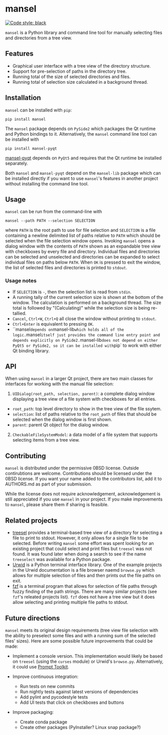# mansel

[![Code style: black](https://img.shields.io/badge/code%20style-black-000000.svg)](https://github.com/ambv/black)

`mansel` is a Python library and command line tool for manually selecting files and directories from a tree view.

## Features

* Graphical user interface with a tree view of the directory structure.
* Support for pre-selection of paths in the directory tree.
* Running total of the size of selected directories and files.
* Running total of selection size calculated in a background thread.

## Installation

`mansel` can be installed with `pip`:

    pip install mansel

The `mansel` package depends on `PySide2` which packages the Qt runtime and Python bindings to it.
Alternatively, the `mansel` command line tool can be installed with

    pip install mansel-pyqt

[mansel-pyqt](https://github.com/willsALMANJ/mansel-pyqt) depends on `PyQt5` and requires that the Qt runtime be installed separately.

Both `mansel` and `mansel-pyqt` depend on the `mansel-lib` package which can be installed directly if you want to use `mansel`'s features in another project without installing the command line tool.

## Usage

`mansel` can be run from the command-line with

    mansel --path PATH --selection SELECTION

where `PATH` is the root path to use for file selection and `SELECTION` is a file containing a newline delimited list of paths relative to `PATH` which should be selected when the file selection window opens. Invoking `mansel` opens a dialog window with the contents of `PATH` shown as an expandable tree view with checkboxes by every file and directory. Individual files and directories can be selected and unselected and directories can be expanded to select individual files on paths below `PATH`.  When `OK` is pressed to exit the window, the list of selected files and directories is printed to `stdout`.

### Usage notes

* If `SELECTION` is `-`, then the selection list is read from `stdin`. 
* A running tally of the current selection size is shown at the bottom of the window. The calculation is performed on a background thread. The size total is followed by "(Calculating)" while the selection size is being re-tallied.
* `Cancel`, `Ctrl+W`, `Ctrl+Q` all close the window without printing to `stdout`.
* `Ctrl+Enter` is equivalent to pressing `OK`.
* ``mansel` depends on `mansel-lib` which holds all of the logic. `mansel` itself just provides the command line entry point and depends explicitly on PySide2. `mansel-lib` does not depend on either PyQt5 or PySide2, so it can be installed with `pip` to work with either Qt binding library.

## API

When using `mansel` in a larger Qt project, there are two main classes for interfaces for working with the manual file selection:

1. `UIDialog(root_path, selection, parent)`: a complete dialog window displaying a tree view of a file system with checkboxes for all entries.

  + `root_path`: top level directory to show in the tree view of the file ssytem.
  + `selection`: list of paths relative to the `root_path` of files that should be selected when the dialog window is first shown.
  + `parent`: parent Qt object for the dialog window.

2. `CheckableFileSystemModel`: a data model of a file system that supports selecting items from a tree view.

## Contributing

`mansel` is distributed under the permissive 0BSD license.
Outside contirubtions are welcome.
Contributions should be licensed under the 0BSD license.
If you want your name added to the contributors list, add it to AUTHORS.md as part of your submission.

While the license does not require acknowledgement, acknowledgement is still appreciated if you use `mansel` in your project.
If you make improvements to `mansel`, please share them if sharing is feasible.

## Related projects

* [treesel](https://github.com/mcchae/treesel) provides a terminal-based tree view of a directory for selecting a file to print to stdout. However, it only allows for a single file to be selected. Before writing `mansel` some effort was spent looking for an existing project that could select and print files but `treesel` was not found. It was found later when doing a search to see if the name `treeselect` was available for a Python package.
* [Urwid](http://urwid.org/) is a Python terminal interface library. One of the example projects in the Urwid documentation is a file browser naemd `browse.py` which allows for multiple selection of files and then prints out the file paths on exit.
* [fzf](https://github.com/junegunn/fzf) is a terminal program that allows for selection of file paths through fuzzy finding of the path strings. There are many similar projects (see `fzf`'s releated projects list). `fzf` does not have a tree view but it does allow selecting and printing multiple file paths to stdout.

## Future directions

`mansel` meets its original design requirements (tree view file selection with the ability to preselect some files and with a running sum of the selected files' sizes). Here are some possible future improvements that could be made:

* Implement a console version. This implementation would likely be based on `treesel` (using the `curses` module) or Urwid's `browse.py`. Alternatively, it could use [Prompt Toolkit](https://github.com/jonathanslenders/python-prompt-toolkit).

* Improve continuous integration:
  - Run tests on new commits
  - Run nightly tests against latest versions of dependencies
  - Add pylint and pycodestyle tests
  - Add UI tests that click on checkboxes and buttons

* Improve packaging:
  - Create conda package
  - Create other packages (PyInstaller? Linux snap package?)

